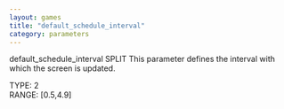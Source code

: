 ```yaml
---
layout: games
title: "default_schedule_interval"
category: parameters
---
```


default_schedule_interval SPLIT This parameter defines the interval with which the screen is updated.

TYPE: 2
<br>
RANGE: [0.5,4.9]
